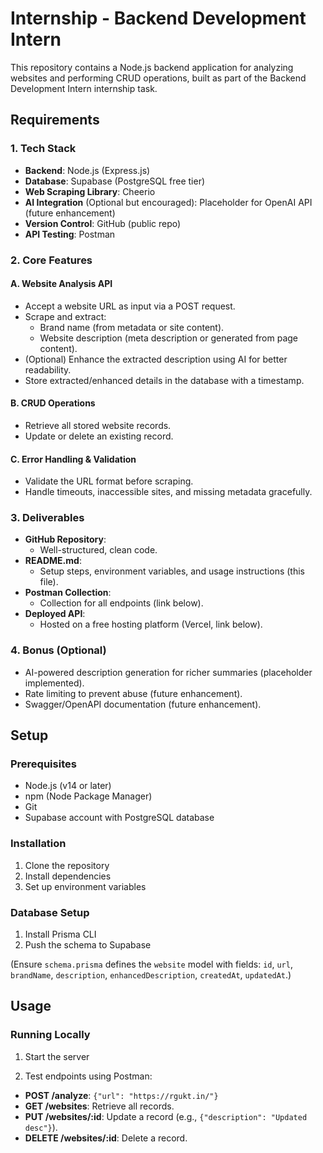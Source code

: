 # Internship - Backend Development Intern

This repository contains a Node.js backend application for analyzing websites and performing CRUD operations, built as part of the Backend Development Intern internship task.

## Requirements

### 1. Tech Stack
- **Backend**: Node.js (Express.js)
- **Database**: Supabase (PostgreSQL free tier)
- **Web Scraping Library**: Cheerio
- **AI Integration** (Optional but encouraged): Placeholder for OpenAI API (future enhancement)
- **Version Control**: GitHub (public repo)
- **API Testing**: Postman

### 2. Core Features
#### A. Website Analysis API
- Accept a website URL as input via a POST request.
- Scrape and extract:
  - Brand name (from metadata or site content).
  - Website description (meta description or generated from page content).
- (Optional) Enhance the extracted description using AI for better readability.
- Store extracted/enhanced details in the database with a timestamp.

#### B. CRUD Operations
- Retrieve all stored website records.
- Update or delete an existing record.

#### C. Error Handling & Validation
- Validate the URL format before scraping.
- Handle timeouts, inaccessible sites, and missing metadata gracefully.

### 3. Deliverables
- **GitHub Repository**:
  - Well-structured, clean code.
- **README.md**:
  - Setup steps, environment variables, and usage instructions (this file).
- **Postman Collection**:
  - Collection for all endpoints (link below).
- **Deployed API**:
  - Hosted on a free hosting platform (Vercel, link below).

### 4. Bonus (Optional)
- AI-powered description generation for richer summaries (placeholder implemented).
- Rate limiting to prevent abuse (future enhancement).
- Swagger/OpenAPI documentation (future enhancement).

## Setup

### Prerequisites
- Node.js (v14 or later)
- npm (Node Package Manager)
- Git
- Supabase account with PostgreSQL database

### Installation
1. Clone the repository
2. Install dependencies
3. Set up environment variables

### Database Setup
1. Install Prisma CLI
2. Push the schema to Supabase

(Ensure `schema.prisma` defines the `website` model with fields: `id`, `url`, `brandName`, `description`, `enhancedDescription`, `createdAt`, `updatedAt`.)

## Usage

### Running Locally
1. Start the server

2. Test endpoints using Postman:
- **POST /analyze**: `{"url": "https://rgukt.in/"}`
- **GET /websites**: Retrieve all records.
- **PUT /websites/:id**: Update a record (e.g., `{"description": "Updated desc"}`).
- **DELETE /websites/:id**: Delete a record.








